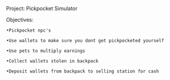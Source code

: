 Project: Pickpocket Simulator

Objectives: 

	•Pickpocket npc's

	•Use wallets to make sure you dont get pickpocketed yourself

	•Use pets to multiply earnings

	•Collect wallets stolen in backpack

	•Deposit wallets from backpack to selling station for cash
